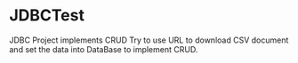 # JDBCTest
JDBC Project implements CRUD
Try to use URL to download CSV document and set the data into DataBase to implement CRUD.
